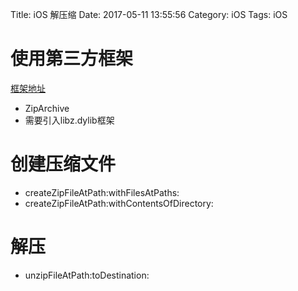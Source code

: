 Title: iOS 解压缩
Date: 2017-05-11 13:55:56
Category: iOS
Tags: iOS

使用第三方框架
============

[框架地址](https://github.com/ZipArchive/ZipArchive)

* ZipArchive
* 需要引入libz.dylib框架

创建压缩文件
==========

* createZipFileAtPath:withFilesAtPaths:
* createZipFileAtPath:withContentsOfDirectory:

解压
===

* unzipFileAtPath:toDestination:


